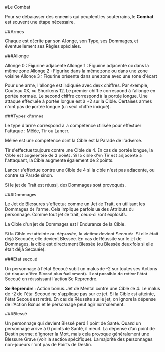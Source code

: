 #Le Combat

Pour se débarasser des ennemis qui peuplent les souterrains, le **Combat** est souvent une étape nécessaire. 

##Armes

Chaque est décrite par son Allonge, son Type, ses Dommages, et éventuellement ses Règles spéciales.

###Allonge

Allonge 0 : Figurine adjacente
Allonge 1 : Figurine adjacente ou dans la même zone
Allonge 2 : Figurine dans la même zone ou dans une zone voisine
Allonge 3 : Figurine présente dans une zone avec une zone d'écart

Pour une arme, l'allonge est indiquée avec deux chiffres. Par exemple, Couteau 0X, ou Shurikens 12. Le premier chiffre correspond à l'allonge en portée normale. Le second chiffre correspond à la portée longue. Une attaque effectuée à portée longue est à +2 sur la Cible. Certaines armes n'ont pas de portée longue (un seul chiffre indiqué).

###Types d'armes

Le type d'arme correspond à la compétence utilisée pour effectuer l'attaque : Mêlée, Tir ou Lancer. 

Mêlée est une compétence dont la Cible est la Parade de l'adverse. 

Tir s'effectue toujours contre une Cible de 4. En cas de portée longue, la Cible est augmentée de 2 points. Si la cible d'un Tir est adjacente à l'attaquant, la Cible augmente également de 2 points.

Lancer s'effectue contre une Cible de 4 si la cible n'est pas adjacente, ou contre sa Parade sinon.

Si le jet de Trait est réussi, des Dommages sont provoqués.

###Dommages

Le Jet de Blessures s'effectue comme un Jet de Trait, en utilisant les Dommages de l'arme. Cela implique parfois un des Attributs du personnage. Comme tout jet de trait, ceux-ci sont explosifs.

La Cible d'un jet de Dommages est l'Endurance de la Cible.

Si la Cible est atteinte ou dépassée, la victime devient Secouée. Si elle était déjà Secouée, elle devient Blessée. En cas de Réussite sur le jet de Dommages, la cible est directement Blessée (ou Blessée deux fois si elle était déjà Secouée).

###Etat secoué

Un personnage à l'état Secoué subit un malus de -2 sur toutes ses Actions (et risque d'être Blessé plus facilement). Il est possible de retirer l'état Secoué en réussissant l'action Se Reprendre.

**Se Reprendre** : Action bonus. Jet de Mental contre une Cible de 4. Le malus de -2 de l'état Secoué ne s'applique pas sur ce jet. Si la Cible est atteinte, l'état Secoué est retiré. En cas de Réussite sur le jet, on ignore la dépense de l'Action Bonus et le personnage peut agir normalement.

###Blessé

Un personnage qui devient Blessé perd 1 point de Santé. Quand un personnage arrive à 0 points de Santé, il meurt. La dépense d'un point de Destin permet d'ignorer la Mort, mais cela provoque généralement une Blessure Grave (voir la section spécifique). La majorité des personnages non-joueurs n'ont pas de Points de Destin.
